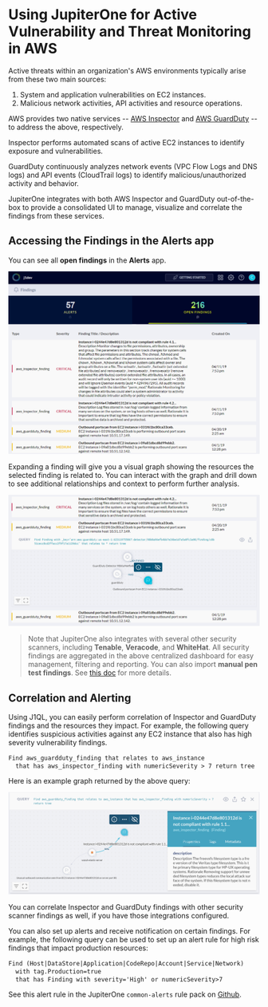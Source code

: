 # Using JupiterOne for Active Vulnerability and Threat Monitoring in AWS

Active threats within an organization's AWS environments typically arise from
these two main sources:

1. System and application vulnerabilities on EC2 instances.
2. Malicious network activities, API activities and resource operations.

AWS provides two native services -- [AWS Inspector][1] and [AWS GuardDuty][2] --
to address the above, respectively.

Inspector performs automated scans of active EC2 instances to identify exposure
and vulnerabilities.

GuardDuty continuously analyzes network events (VPC Flow Logs and DNS logs) and
API events (CloudTrail logs) to identify malicious/unauthorized activity and
behavior.

JupiterOne integrates with both AWS Inspector and GuardDuty out-of-the-box to
provide a consolidated UI to manage, visualize and correlate the findings from
these services.

## Accessing the Findings in the Alerts app

You can see all **open findings** in the **Alerts** app.

![alerts-findings](../assets/alerts-findings-grid.png)

Expanding a finding will give you a visual graph showing the resources the
selected finding is related to. You can interact with the graph and drill down
to see additional relationships and context to perform further analysis.

![alerts-findings](../assets/alerts-findings-graph.png)

> Note that JupiterOne also integrates with several other security scanners,
including **Tenable**, **Veracode**, and **WhiteHat**. All security findings are
aggregated in the above centralized dashboard for easy management, filtering and
reporting. You can also import **manual pen test findings**. See [this doc][3]
for more details.

## Correlation and Alerting

Using J1QL, you can easily perform correlation of Inspector and GuardDuty
findings and the resources they impact. For example, the following query
identifies suspicious activities against any EC2 instance that also has high
severity vulnerability findings.

```j1ql
Find aws_guardduty_finding that relates to aws_instance
  that has aws_inspector_finding with numericSeverity > 7 return tree
```

Here is an example graph returned by the above query:

![guardduty-inspector-finding-correlation](../assets/graphs/guardduty-inspector-finding-correlation.png)

You can correlate Inspector and GuardDuty findings with other security scanner
findings as well, if you have those integrations configured.

You can also set up alerts and receive notification on certain findings. For
example, the following query can be used to set up an alert rule for high risk
findings that impact production resources:

```j1ql
Find (Host|DataStore|Application|CodeRepo|Account|Service|Network)
  with tag.Production=true
  that has Finding with severity='High' or numericSeverity>7
```

See this alert rule in the JupiterOne `common-alerts` rule pack on [Github][4].

[1]: https://docs.aws.amazon.com/inspector/latest/userguide/index.html
[2]: https://docs.aws.amazon.com/guardduty/latest/ug/what-is-guardduty.html
[3]: secops-artifacts-in-j1.md
[4]: https://github.com/JupiterOne/jupiterone-alert-rules/blob/master/rule-packs/common-alerts.json